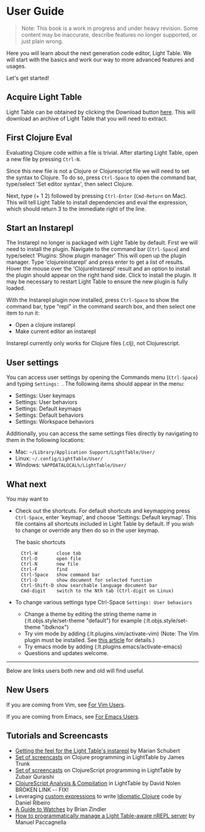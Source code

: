   # User Guide

> Note: This book is a work in progress and under heavy revision. Some content may be inaccurate, describe features no longer supported, or just plain wrong.

Here you will learn about the next generation code editor, Light Table. We will start with the basics and work our way to more advanced features and usages.

Let's get started!

## Acquire Light Table

Light Table can be obtained by clicking the Download button [here](http://www.lighttable.com/). This will download an archive of Light Table that you will need to extract.

## First Clojure Eval

Evaluating Clojure code within a file is trivial. After starting Light Table, open a new file by pressing `Ctrl-N`. 

Since this new file is not a Clojure or Clojurescript file we will need to set the syntax to Clojure. To do so, press `Ctrl-Space` to open the command bar, type/select 'Set editor syntax', then select Clojure.

Next, type (+ 1 2) followed by pressing `Ctrl-Enter` (`Cmd-Return` on Mac). This will tell Light Table to install dependencies and eval the expression, which should return 3 to the immediate right of the line.

## Start an Instarepl

The Instarepl no longer is packaged with Light Table by default. First we will need to install the plugin. Navigate to the command bar (`Ctrl-Space`) and type/select 'Plugins: Show plugin manager' This will open up the plugin manager. Type 'clojureinstarepl' and press enter to get a list of results. Hover the mouse over the 'ClojureInstarepl' result and an option to install the plugin should appear on the right hand side. Click to install the plugin. It may be necessary to restart Light Table to ensure the new plugin is fully loaded.

With the Instarepl plugin now installed, press `Ctrl-Space` to show the command bar, type "repl" in the command search box, and then select one item to run it:

  * Open a clojure instarepl
  * Make current editor an instarepl

Instarepl currently only works for Clojure files (.clj), not Clojurescript.

## User settings
You can access user settings by opening the Commands menu (`Ctrl-Space`) and typing `Settings: `. The following items should appear in the menu:

* Settings: User keymaps
* Settings: User behaviors
* Settings: Default keymaps
* Settings: Default behaviors
* Settings: Workspace behaviors

Additionally, you can access the same settings files directly by navigating to them in the following locations:

  * Mac: `~/Library/Application Support/LightTable/User/`
  * Linux: `~/.config/LightTable/User/`
  * Windows: `%APPDATALOCAL%/LightTable/User/`

## What next

You may want to

  * Check out the shortcuts. For default shortcuts and keymapping press `Ctrl-Space`, enter 'keymap', and choose 'Settings: Default keymap'. This file contains all shortcuts included in Light Table by default. If you wish to change or override any then do so in the user keymap.  

    The basic shortcuts
    ~~~
      Ctrl-W       close tab
      Ctrl-O       open file
      Ctrl-N       new file
      Ctrl-F       find
      Ctrl-Space   show command bar
      Ctrl-D       show document for selected function
      Ctrl-Shift-D show searchable language document bar
      Cmd-digit    switch to the Nth tab (Ctrl-digit on Linux)
    ~~~

  * To change various settings type Ctrl-Space `Settings: User behaviors`

    * Change a theme by editing the string theme name in (:lt.objs.style/set-theme "default") for example (:lt.objs.style/set-theme "ibdknox")
    * Try vim mode by adding (:lt.plugins.vim/activate-vim) (Note: The Vim plugin must be installed. See [this article](https://groups.google.com/forum/?fromgroups#!topic/light-table-discussion/TuJmH5Bpo2c) for details.)
    * Try emacs mode by adding (:lt.plugins.emacs/activate-emacs)
    * Questions and updates welcome.

---

Below are links users both new and old will find useful. 

## New Users

If you are coming from Vim, see [For Vim Users](/for-emac-users.md).

If you are coming from Emacs, see [For Emacs Users](/for-vim-users.md).

## Tutorials and Screencasts

  * [Getting the feel for the Light Table's instarepl](http://blog.maio.cz/2013/08/getting-feel-for-light-tables-instarepl.html) by Marian Schubert
  * [Set of screencasts](http://www.youtube.com/user/Misophistful/videos) on Clojure programming in LightTable by James Trunk
  * [Set of screencasts](http://www.zubairquraishi.com/zubairquraishi/clojurescript--light-table.html) on ClojureScript programming in LightTable by Zubair Quraishi
  * [ClojureScript Analysis & Compilation](http://swannodette.github.io/2014/01/14/clojurescript-analysis--compilation/) in LightTable by David Nolen  BROKEN LINK -- FIX!
  * Leveraging [custom expressions](https://groups.google.com/forum/#!topic/light-table-discussion/lyFzPGI2XMs) to write [Idiomatic Clojure](https://metaphysicaldeveloper.wordpress.com/2013/11/18/idiomatic-clojure-with-lighttable/) code by Daniel Ribeiro
  * [A Guide to Watches](https://medium.com/@zindlerb/guide-to-light-table-watches-fad560f698d3) by Brian Zindler
  * [How to programmatically manage a Light Table-aware nREPL server](http://manuelp.herokuapp.com/posts/14) by Manuel Paccagnella
